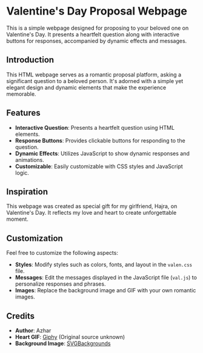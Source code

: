 # Valentine's Day Proposal Webpage

This is a simple webpage designed for proposing to your beloved one on Valentine's Day. It presents a heartfelt question along with interactive buttons for responses, accompanied by dynamic effects and messages.

## Introduction

This HTML webpage serves as a romantic proposal platform, asking a significant question to a beloved person. It's adorned with a simple yet elegant design and dynamic elements that make the experience memorable.

## Features

- **Interactive Question**: Presents a heartfelt question using HTML elements.
- **Response Buttons**: Provides clickable buttons for responding to the question.
- **Dynamic Effects**: Utilizes JavaScript to show dynamic responses and animations.
- **Customizable**: Easily customizable with CSS styles and JavaScript logic.

## Inspiration

This webpage was created as special gift for my girlfriend, Hajra, on Valentine's Day. It reflects my love and heart to create unforgettable moment.


## Customization

Feel free to customize the following aspects:

- **Styles**: Modify styles such as colors, fonts, and layout in the `valen.css` file.
- **Messages**: Edit the messages displayed in the JavaScript file (`val.js`) to personalize responses and phrases.
- **Images**: Replace the background image and GIF with your own romantic images.

## Credits

- **Author**: Azhar
- **Heart GIF**: [Giphy](https://giphy.com/) (Original source unknown)
- **Background Image**: [SVGBackgrounds](https://www.svgbackgrounds.com/)


